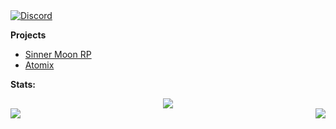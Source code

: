 <!-- ![Discord](https://discord.c99.nl/widget/theme-3/173557815326015488.png) -->
<a href="https://discord.com/users/173557815326015488">
<img src="https://discord.c99.nl/widget/theme-3/173557815326015488.png" alt="Discord"/>
</a>

**Projects**

- [Sinner Moon RP](https://sinnermoonrp.xyz)
- [Atomix](https://atomix.gg)


**Stats:**  


<div align="center"><img src="https://github-profile-trophy.vercel.app/?username=GravityScriptsV2&theme=dracula&count_private=true"></div>
<img align="left" src="https://github-readme-stats.vercel.app/api?username=GravityScriptsV2&show_icons=true&hide_border=true&theme=tokyonight"><img align="right" src="https://github-readme-stats.vercel.app/api/top-langs/?username=GravityScriptsV2&theme=tokyonight&hide=batchfile">
